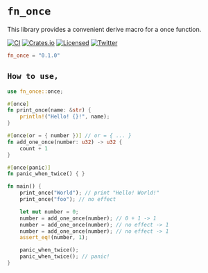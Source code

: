 # **`fn_once`**

This library provides a convenient derive macro for a once function.

[![CI][ci-badge]][ci-url]
[![Crates.io][crates-badge]][crates-url]
[![Licensed][license-badge]][license-url]
[![Twitter][twitter-badge]][twitter-url]

[ci-badge]: https://github.com/just-do-halee/fn_once/actions/workflows/ci.yml/badge.svg
[crates-badge]: https://img.shields.io/crates/v/fn_once.svg?labelColor=383636
[license-badge]: https://img.shields.io/crates/l/fn_once?labelColor=383636
[twitter-badge]: https://img.shields.io/twitter/follow/do_halee?style=flat&logo=twitter&color=4a4646&labelColor=333131&label=just-do-halee
[ci-url]: https://github.com/just-do-halee/fn_once/actions
[twitter-url]: https://twitter.com/do_halee
[crates-url]: https://crates.io/crates/fn_once
[license-url]: https://github.com/just-do-halee/fn_once

```toml
fn_once = "0.1.0"
```

## **`How to use,`**

```rust
use fn_once::once;

#[once]
fn print_once(name: &str) {
    println!("Hello! {}!", name);
}

#[once(or = { number })] // or = { ... }
fn add_one_once(number: u32) -> u32 {
    count + 1
}

#[once(panic)]
fn panic_when_twice() { }

fn main() {
    print_once("World"); // print "Hello! World!"
    print_once("foo"); // no effect

    let mut number = 0;
    number = add_one_once(number); // 0 + 1 -> 1
    number = add_one_once(number); // no effect -> 1
    number = add_one_once(number); // no effect -> 1
    assert_eq!(number, 1);

    panic_when_twice();
    panic_when_twice(); // panic!
}
```
